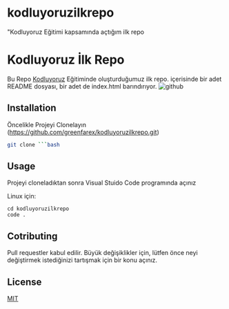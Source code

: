 # kodluyoruzilkrepo
"Kodluyoruz Eğitimi kapsamında açtığım ilk repo
# Kodluyoruz İlk Repo

Bu Repo [Kodluyoruz](https://www.kodluyoruz.org) Eğitiminde oluşturduğumuz ilk repo. içerisinde bir adet README dosyası, bir adet de index.html barındırıyor.
![github](figures/github.png)

## Installation
Öncelikle Projeyi Clonelayın (https://github.com/greenfarex/kodluyoruzilkrepo.git)

```bash
git clone ```bash
```
## Usage 

Projeyi cloneladıktan sonra Visual Stuido Code programında açınız

Linux için:
```linux
cd kodluyoruzilkrepo
code .
```
## Cotributing
Pull requestler kabul edilir. Büyük değişiklikler için, lütfen önce neyi değiştirmek istediğinizi tartışmak için bir konu açınız.

## License
[MIT](https://choosealicense.com/licences/mit/)
